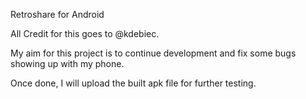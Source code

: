 Retroshare for Android

All Credit for this goes to @kdebiec.

My aim for this project is to continue development and fix some bugs showing up with my phone.

Once done, I will upload the built apk file for further testing.


